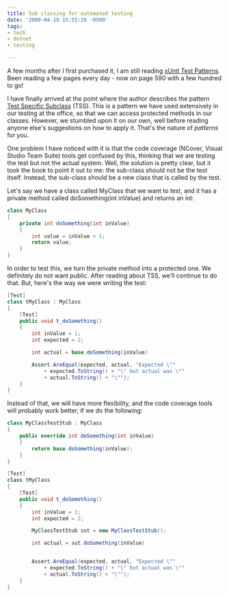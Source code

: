 ```yaml
---
title: Sub classing for automated testing
date: '2009-04-19 15:55:26 -0500'
tags:
- tech
- dotnet
- testing

---
```


A few months after I first purchased it, I am still reading [xUnit Test Patterns](http://xunitpatterns.com/). Been reading a few
pages every day - now on page 590 with a few hundred to go!

I have finally arrived at the point where the author describes the pattern [Test Specific
Subclass](http://xunitpatterns.com/Test-Specific%2520Subclass.html) (TSS). This is a pattern we have used extensively in our testing at
the office, so that we can access protected methods in our classes. However, we
stumbled upon it on our own, well before reading anyone else's suggestions on
how to apply it. That's the nature of _patterns_ for you.

<!-- truncate -->

One problem I have noticed with it is that the code coverage (NCover, Visual
Studio Team Suite) tools get confused by this, thinking that we are testing the
test but not the actual system. Well, the solution is pretty clear, but it took
the book to point it out to me: the sub-class should not be the test itself.
Instead, the sub-class should be a new class that is called by the test.

Let's say we have a class called MyClass that we want to test, and it has a
private method called doSomething(int inValue) and returns an int:

```csharp
class MyClass
{
    private int doSomething(int inValue)
    {
        int value = inValue + 1;
        return value;
    }
}
```

In order to test this, we turn the private method into a protected one. We
definitely do not want public. After reading about TSS, we'll continue to do
that. But, here's the way we were writing the test:

```csharp
[Test]
class tMyClass : MyClass
{
    [Test]
    public void t_doSomething()
    {
        int inValue = 1;
        int expected = 2;

        int actual = base.doSomething(inValue)

        Assert.AreEqual(expected, actual, "Expected \""
            + expected.ToString() + "\" but actual was \""
            + actual.ToString() + "\"");
    }
}
```

Instead of that, we will have more flexibility, and the code coverage tools will
probably work better, if we do the following:

```csharp
class MyClassTestStub : MyClass
{
    public override int doSomething(int inValue)
    {
        return base.doSomething(inValue);
    }
}

[Test]
class tMyClass
{
    [Test]
    public void t_doSomething()
    {
        int inValue = 1;
        int expected = 2;

        MyClassTestStub sut = new MyClassTestStub();

        int actual = sut.doSomething(inValue)


        Assert.AreEqual(expected, actual, "Expected \""
            + expected.ToString() + "\" but actual was \""
            + actual.ToString() + "\"");
    }
}
```

